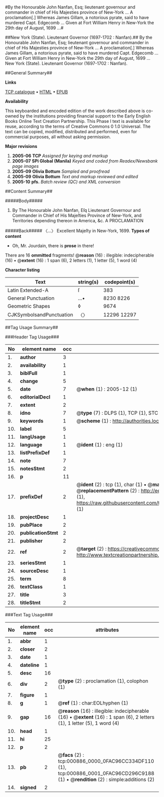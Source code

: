 #By the Honourable John Nanfan, Esq; lieutenant governour and commander in chief of His Majesties province of New-York ... A proclamation[.] Whereas James Gillam, a notorious pyrate, said to have murdered Capt. Edgecomb ... Given at Fort William Henry in New-York the 29th day of August, 1699 ...#

##New York (State). Lieutenant Governor (1697-1702 : Nanfan).##
By the Honourable John Nanfan, Esq; lieutenant governour and commander in chief of His Majesties province of New-York ... A proclamation[.] Whereas James Gillam, a notorious pyrate, said to have murdered Capt. Edgecomb ... Given at Fort William Henry in New-York the 29th day of August, 1699 ...
New York (State). Lieutenant Governor (1697-1702 : Nanfan).

##General Summary##

**Links**

[TCP catalogue](http://www.ota.ox.ac.uk/tcp/)  • 
[HTML](http://tei.it.ox.ac.uk/tcp/Texts-HTML/free/N00/N00737.html)  • 
[EPUB](http://tei.it.ox.ac.uk/tcp/Texts-EPUB/free/N00/N00737.epub)

**Availability**

This keyboarded and encoded edition of the
	       work described above is co-owned by the institutions
	       providing financial support to the Early English Books
	       Online Text Creation Partnership. This Phase I text is
	       available for reuse, according to the terms of Creative
	       Commons 0 1.0 Universal. The text can be copied,
	       modified, distributed and performed, even for
	       commercial purposes, all without asking permission.

**Major revisions**

1. __2005-06__ __TCP__ *Assigned for keying and markup*
1. __2005-07__ __SPi Global (Manila)__ *Keyed and coded from Readex/Newsbank page images*
1. __2005-09__ __Olivia Bottum__ *Sampled and proofread*
1. __2005-09__ __Olivia Bottum__ *Text and markup reviewed and edited*
1. __2005-10__ __pfs.__ *Batch review (QC) and XML conversion*

##Content Summary##

#####Body#####

1.  By The Honourable John Nanfan, Eſq Lieutenant Governour and Commander in Chief of His Majeſties Province of New-York, and Territories depending thereon in America, &c. A PROCLAMATION

#####Back#####
〈…〉 Excellent Majeſty in New-York, 1699.
**Types of content**

  * Oh, Mr. Jourdain, there is **prose** in there!

There are 16 **ommitted** fragments! 
 @__reason__ (16) : illegible: indecipherable (16)  •  @__extent__ (16) : 1 span (6), 2 letters (1), 1 letter (5), 1 word (4)

**Character listing**


|Text|string(s)|codepoint(s)|
|---|---|---|
|Latin Extended-A|ſ|383|
|General Punctuation|…•|8230 8226|
|Geometric Shapes|◊|9674|
|CJKSymbolsandPunctuation|〈〉|12296 12297|

##Tag Usage Summary##

###Header Tag Usage###

|No|element name|occ|attributes|
|---|---|---|---|
|1.|__author__|3||
|2.|__availability__|1||
|3.|__biblFull__|1||
|4.|__change__|5||
|5.|__date__|7| @__when__ (1) : 2005-12 (1)|
|6.|__editorialDecl__|1||
|7.|__extent__|2||
|8.|__idno__|7| @__type__ (7) : DLPS (1), TCP (1), STC (2), NOTIS (1), IMAGE-SET (1), EVANS-CITATION (1)|
|9.|__keywords__|1| @__scheme__ (1) : http://authorities.loc.gov/ (1)|
|10.|__label__|5||
|11.|__langUsage__|1||
|12.|__language__|1| @__ident__ (1) : eng (1)|
|13.|__listPrefixDef__|1||
|14.|__note__|7||
|15.|__notesStmt__|2||
|16.|__p__|11||
|17.|__prefixDef__|2| @__ident__ (2) : tcp (1), char (1)  •  @__matchPattern__ (2) : ([0-9\-]+):([0-9IVX]+) (1), (.+) (1)  •  @__replacementPattern__ (2) : http://eebo.chadwyck.com/downloadtiff?vid=$1&page=$2 (1), https://raw.githubusercontent.com/textcreationpartnership/Texts/master/tcpchars.xml#$1 (1)|
|18.|__projectDesc__|1||
|19.|__pubPlace__|2||
|20.|__publicationStmt__|2||
|21.|__publisher__|2||
|22.|__ref__|2| @__target__ (2) : https://creativecommons.org/publicdomain/zero/1.0/ (1), http://www.textcreationpartnership.org/docs/. (1)|
|23.|__seriesStmt__|1||
|24.|__sourceDesc__|1||
|25.|__term__|8||
|26.|__textClass__|1||
|27.|__title__|3||
|28.|__titleStmt__|2||


###Text Tag Usage###

|No|element name|occ|attributes|
|---|---|---|---|
|1.|__abbr__|1||
|2.|__closer__|2||
|3.|__date__|1||
|4.|__dateline__|1||
|5.|__desc__|16||
|6.|__div__|2| @__type__ (2) : proclamation (1), colophon (1)|
|7.|__figure__|1||
|8.|__g__|1| @__ref__ (1) : char:EOLhyphen (1)|
|9.|__gap__|16| @__reason__ (16) : illegible: indecipherable (16)  •  @__extent__ (16) : 1 span (6), 2 letters (1), 1 letter (5), 1 word (4)|
|10.|__head__|1||
|11.|__hi__|25||
|12.|__p__|2||
|13.|__pb__|2| @__facs__ (2) : tcp:000886_0000_0FAC96CC334DF110 (1), tcp:000886_0001_0FAC96CD296C9188 (1)  •  @__rendition__ (2) : simple:additions (2)|
|14.|__signed__|2||
